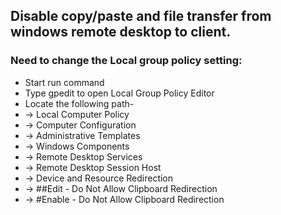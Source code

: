 ## Disable copy/paste and file transfer from windows remote desktop to client.

### Need to change the Local group policy setting:
- Start run command
- Type gpedit to open Local Group Policy Editor
- Locate the following path-
- -> Local Computer Policy
- -> Computer Configuration
- -> Administrative Templates 
- -> Windows Components 
- -> Remote Desktop Services
- -> Remote Desktop Session Host
- -> Device and Resource Redirection
- -> ##Edit   - Do Not Allow Clipboard Redirection
- -> #Enable - Do Not Allow Clipboard Redirection
